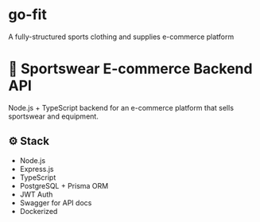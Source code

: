 # go-fit
A fully-structured sports clothing and supplies e-commerce platform
# 🛒 Sportswear E-commerce Backend API

Node.js + TypeScript backend for an e-commerce platform that sells sportswear and equipment.

## ⚙️ Stack
- Node.js
- Express.js
- TypeScript
- PostgreSQL + Prisma ORM
- JWT Auth
- Swagger for API docs
- Dockerized
